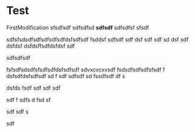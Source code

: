 # Test

FirstModification
sfsdfsdf
sdfsdfsd
**sdfsdf**
sdfsdfsf
sfsdf

sdfsfsdsdfsdfsdfsdfsdfdsfsdfsdf
fsddsf
sdfsdf sdf dsf sdf sdf sd
dsf
sdf
dsfdsf dsfdsffsdfdsfdsf
sdf

sdfsdfsdf

fsfsdfsdsdfsfsdfsdfdsfsdfsdf
sdvxcvcxvsdf
fsdsdfsdfsdfsfsdf
f
dsfsdfdsfsdfsdf
sd
f
sdf
sdfsdf
sd
fssdfsdf
df
s

dsfds
fsdf
sdf
sdf
sdf


sdf
f
sdfs
d
fsd
sf


sdf
sdf
s

sdf
